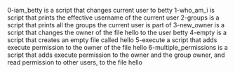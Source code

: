 0-iam_betty is a script that changes current user to betty
1-who_am_i is script that prints the effective username of the current user
2-groups is a script that prints all the groups the current user is part of
3-new_owner is a script that changes the owner of the file hello to the user betty
4-empty is a script that creates an empty file called hello
5-execute a script that adds execute permission to the owner of the file hello
6-multiple_permissions is a script that adds execute permission to the owner and the group owner, and read permission to other users, to the file hello
